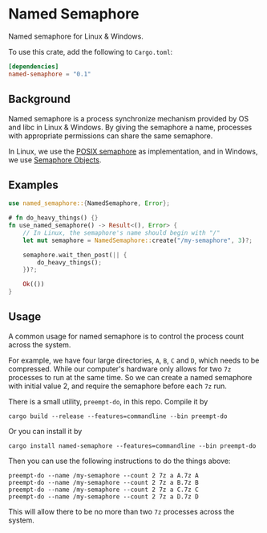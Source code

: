 # Named Semaphore

Named semaphore for Linux & Windows.

To use this crate, add the following to `Cargo.toml`:

```toml
[dependencies]
named-semaphore = "0.1"
```

## Background

Named semaphore is a process synchronize mechanism provided by OS and libc in Linux & Windows. By giving the semaphore a name, processes with appropriate permissions can share the same semaphore.

In Linux, we use the [POSIX semaphore](https://www.man7.org/linux/man-pages/man7/sem_overview.7.html) as implementation, and in Windows, we use [Semaphore Objects](https://learn.microsoft.com/en-us/windows/win32/sync/using-semaphore-objects).

## Examples

```rust
use named_semaphore::{NamedSemaphore, Error};

# fn do_heavy_things() {}
fn use_named_semaphore() -> Result<(), Error> {
    // In Linux, the semaphore's name should begin with "/"
    let mut semaphore = NamedSemaphore::create("/my-semaphore", 3)?;

    semaphore.wait_then_post(|| {
        do_heavy_things();
    })?;

    Ok(())
}
```

## Usage

A common usage for named semaphore is to control the process count across the system.

For example, we have four large directories, `A`, `B`, `C` and `D`, which needs to be compressed. While our computer's hardware only allows for two `7z` processes to run at the same time. So we can create a named semaphore with initial value 2, and require the semaphore before each `7z` run.

There is a small utility, `preempt-do`, in this repo. Compile it by

```shell
cargo build --release --features=commandline --bin preempt-do
```

Or you can install it by

```shell
cargo install named-semaphore --features=commandline --bin preempt-do
```

Then you can use the following instructions to do the things above:

```shell
preempt-do --name /my-semaphore --count 2 7z a A.7z A
preempt-do --name /my-semaphore --count 2 7z a B.7z B
preempt-do --name /my-semaphore --count 2 7z a C.7z C
preempt-do --name /my-semaphore --count 2 7z a D.7z D
```

This will allow there to be no more than two `7z` processes across the system.
